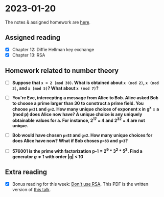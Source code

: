 # 2023-01-20
The notes & assigned homework are [here](https://uncloak.org/courses/rust+cryptography+engineering/course-2023-01-20+Session+8+Notes).

## Assigned reading

* [x] Chapter 12: Diffie Hellman key exchange
* [x] Chapter 13: RSA

## Homework related to number theory

* [ ] **Suppose that `x = 2 (mod 30)`. What is obtained about `x (mod 2)`, `x (mod 3)`, and `x (mod 5)`? What about `x (mod 7)`?**

* [ ] **You're Eve, intercepting a message from Alice to Bob. Alice asked Bob to choose a prime larger than 30 to construct a prime field. You choose `p=31` and `g=2`. How many unique choices of exponent x in g<sup>x</sup> = a (mod p) does Alice now have? A unique choice is any uniquely obtainable values for a. For instance, 2<sup>17</sup> = 4 and 2<sup>32</sup> = 4 are not unique.**

* [ ] **Bob would have chosen `p=83` and `g=2`. How many unique choices for does Alice have now? What if Bob choses `p=83` and `g=3`?**

* [ ] **576001 is the prime with factorization p-1 = 2<sup>9</sup> * 3<sup>2</sup> * 5<sup>3</sup>. Find a generator $g \ne 1$ with order |g| < 10**

## Extra reading

* [x] Bonus reading for this week: [Don't use RSA](https://raw.githubusercontent.com/trailofbits/publications/master/papers/rsagtfo.pdf). This PDF is the written version of [this talk](https://blog.trailofbits.com/2019/07/08/fuck-rsa/).
